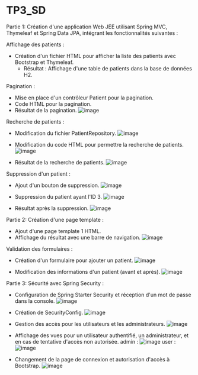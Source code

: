 # TP3_SD
Partie 1:
Création d'une application Web JEE utilisant Spring MVC, Thymeleaf et Spring Data JPA, intégrant les fonctionnalités suivantes :

Affichage des patients :
- Création d'un fichier HTML pour afficher la liste des patients avec Bootstrap et Thymeleaf.
  - Résultat : Affichage d'une table de patients dans la base de données H2.

Pagination :
- Mise en place d'un contrôleur Patient pour la pagination.
- Code HTML pour la pagination.
- Résultat de la pagination.
![image](https://github.com/brahmdi/TP3_SD/assets/96790699/66531af8-5529-4eef-9573-676c3455a374)

Recherche de patients :
- Modification du fichier PatientRepository.
  ![image](https://github.com/brahmdi/TP3_SD/assets/96790699/4e230b3f-353e-4bbe-b115-68e2612ff777)

- Modification du code HTML pour permettre la recherche de patients.
  ![image](https://github.com/brahmdi/TP3_SD/assets/96790699/1c0f7ea6-6186-4619-941f-ce34c1ce26b9)

- Résultat de la recherche de patients.
![image](https://github.com/brahmdi/TP3_SD/assets/96790699/c7ca1b7f-c4f3-4a3e-963b-51adfbc5b56e)

Suppression d'un patient :
- Ajout d'un bouton de suppression.
  ![image](https://github.com/brahmdi/TP3_SD/assets/96790699/467cdb4d-093c-4dfe-8a6c-5bff5172258b)

- Suppression du patient ayant l'ID 3.
  ![image](https://github.com/brahmdi/TP3_SD/assets/96790699/7854bd91-0916-4bc6-af03-b283a1030c7a)

- Résultat après la suppression.
![image](https://github.com/brahmdi/TP3_SD/assets/96790699/a499ca83-8130-4bb9-9f2a-1760a6c331d1)

Partie 2:
Création d'une page template :
- Ajout d'une page template 1 HTML.
- Affichage du résultat avec une barre de navigation.
![image](https://github.com/brahmdi/TP3_SD/assets/96790699/53b821eb-863f-4d86-83d9-842da7e6657e)

Validation des formulaires :
- Création d'un formulaire pour ajouter un patient.
  ![image](https://github.com/brahmdi/TP3_SD/assets/96790699/16bdf7a8-d406-42bd-ac98-2f18fcd55972)

- Modification des informations d'un patient (avant et après).
  ![image](https://github.com/brahmdi/TP3_SD/assets/96790699/be76f130-5413-40cd-ac46-06c226284166)

Partie 3: Sécurité avec Spring Security :
- Configuration de Spring Starter Security et réception d'un mot de passe dans la console.
  ![image](https://github.com/brahmdi/TP3_SD/assets/96790699/6195a075-93ca-4865-befe-a2d7e7313b97)

- Création de SecurityConfig.
  ![image](https://github.com/brahmdi/TP3_SD/assets/96790699/b386f069-19a6-45a3-bfe7-559cd788061f)

- Gestion des accès pour les utilisateurs et les administrateurs.
  ![image](https://github.com/brahmdi/TP3_SD/assets/96790699/5f4f404a-c25a-4e12-bcc1-b47897b4f2ee)

- Affichage des vues pour un utilisateur authentifié, un administrateur, et en cas de tentative d'accès non autorisée.
  admin :
  ![image](https://github.com/brahmdi/TP3_SD/assets/96790699/c6d4180f-befa-400f-8178-2ea01ee4f910)
  user :
  ![image](https://github.com/brahmdi/TP3_SD/assets/96790699/cb241b2f-0071-49f6-9183-f7c0e693ca4d)


- Changement de la page de connexion et autorisation d'accès à Bootstrap.
  ![image](https://github.com/brahmdi/TP3_SD/assets/96790699/ad3ff84e-daec-49d4-95be-674808dcb593)
